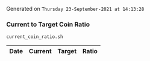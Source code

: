 Generated on `Thursday 23-September-2021 at 14:13:28`

### Current to Target Coin Ratio
`current_coin_ratio.sh`

Date|Current|Target|Ratio
---|---|---|---
